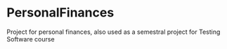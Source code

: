 # PersonalFinances
Project for personal finances, also used as a semestral project for Testing Software course
